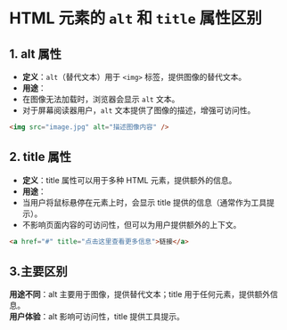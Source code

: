 # HTML 元素的 `alt` 和 `title` 属性区别

## 1. alt 属性

- **定义**：`alt`（替代文本）用于 `<img>` 标签，提供图像的替代文本。
- **用途**：
- 在图像无法加载时，浏览器会显示 `alt` 文本。
- 对于屏幕阅读器用户，`alt` 文本提供了图像的描述，增强可访问性。

```html
<img src="image.jpg" alt="描述图像内容" />
```

## 2. title 属性

- **定义**：title 属性可以用于多种 HTML 元素，提供额外的信息。
- **用途**：
- 当用户将鼠标悬停在元素上时，会显示 title 提供的信息（通常作为工具提示）。      
- 不影响页面内容的可访问性，但可以为用户提供额外的上下文。

```html
<a href="#" title="点击这里查看更多信息">链接</a>
```

## 3.主要区别

**用途不同**：alt 主要用于图像，提供替代文本；title 用于任何元素，提供额外信息。  
**用户体验**：alt 影响可访问性，title 提供工具提示。
